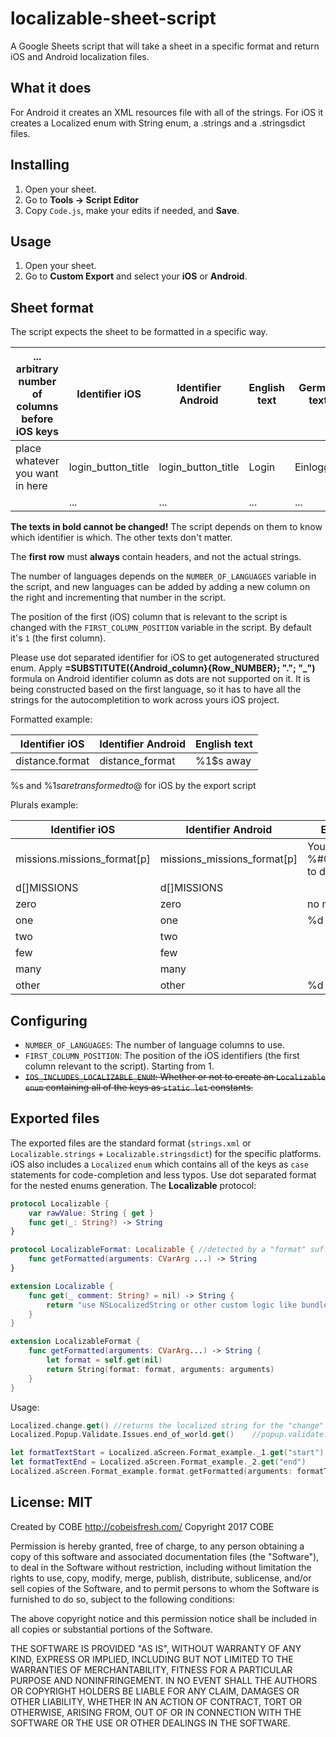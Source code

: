 # localizable-sheet-script
A Google Sheets script that will take a sheet in a specific format and return iOS and Android localization files.

## What it does

For Android it creates an XML resources file with all of the strings. For iOS it creates a Localized enum with String enum, a .strings and a .stringsdict files.

## Installing

1. Open your sheet.
2. Go to **Tools -> Script Editor**
3. Copy `Code.js`, make your edits if needed, and **Save**.

## Usage

1. Open your sheet.
2. Go to **Custom Export** and select your **iOS** or **Android**.

## Sheet format

The script expects the sheet to be formatted in a specific way.

| ... arbitrary number of columns before iOS keys | **Identifier iOS** | **Identifier Android** | English text | German text | ... |
|-------------------------------------------------|--------------------|------------------------|--------------|-------------|-----|
| place whatever you want in here                 | login_button_title | login_button_title     | Login        | Einloggen   |     |
|                                                 | ...                | ...                    | ...          | ...         |     |

**The texts in bold cannot be changed!** The script depends on them to know which identifier is which. The other texts don't matter.

The **first row** must **always** contain headers, and not the actual strings.

The number of languages depends on the `NUMBER_OF_LANGUAGES` variable in the script, and new languages can be added by adding a new column on the right and incrementing that number in the script.

The position of the first (iOS) column that is relevant to the script is changed with the `FIRST_COLUMN_POSITION` variable in the script. By default it's `1` (the first column).

Please use dot separated identifier for iOS to get autogenerated structured enum. Apply **=SUBSTITUTE({Android_column}{Row_NUMBER}; "."; "_")** formula on Android identifier column as dots are not supported on it. It is being constructed based on the first language, so it has to have all the strings for the autocompletition to work across yours iOS project.

Formatted example:

| **Identifier iOS** | **Identifier Android** | English text |
| --- | --- | --- |
| distance.format | distance_format| %1$s away |									

%s and %1$s are transformed to %@ and %1$@ for iOS by the export script

Plurals example:

| **Identifier iOS** | **Identifier Android** | English text |
| --- | --- | --- |
| missions.missions_format[p] | missions_missions_format[p] | You have %#@MISSIONS@ to do |
| d[]MISSIONS | d[]MISSIONS | 
| zero | zero | no missions
| one | one | %d mission
| two | two |	
| few | few |
| many | many |
| other | other | %d missions |

## Configuring

 - `NUMBER_OF_LANGUAGES`: The number of language columns to use.
 - `FIRST_COLUMN_POSITION`: The position of the iOS identifiers (the first column relevant to the script). Starting from 1.
 - ~~`IOS_INCLUDES_LOCALIZABLE_ENUM`: Whether or not to create an `Localizable` `enum` containing all of the keys as `static let` constants.~~
 
## Exported files

The exported files are the standard format (`strings.xml` or `Localizable.strings` + `Localizable.stringsdict`) for the specific platforms. iOS also includes a `Localized` `enum` which contains all of the keys as `case` statements for code-completion and less typos. Use dot separated format for the nested enums generation. The **Localizable** protocol:

```swift
protocol Localizable {
	var rawValue: String { get }
	func get(_: String?) -> String
}

protocol LocalizableFormat: Localizable { //detected by a "format" suffix in the identifier
	func getFormatted(arguments: CVarArg ...) -> String
}

extension Localizable {
	func get(_ comment: String? = nil) -> String {
		return "use NSLocalizedString or other custom logic like bundle?.localizedString(forKey: key, value: comment, table: nil) ?? key
	}
}

extension LocalizableFormat {
	func getFormatted(arguments: CVarArg...) -> String {
		let format = self.get(nil)
		return String(format: format, arguments: arguments)
	}
}
```
Usage:
```swift
Localized.сhange.get() //returns the localized string for the "change" identifier
Localized.Popup.Validate.Issues.end_of_world.get()    //popup.validate.issues.end_of_world

let formatTextStart = Localized.aScreen.Format_example._1.get("start")
let formatTextEnd = Localized.aScreen.Format_example._2.get("end")
Localized.aScreen.Format_example.format.getFormatted(arguments: formatTextStart, formatTextEnd)
```

## License: MIT

Created by COBE http://cobeisfresh.com/
Copyright 2017 COBE

Permission is hereby granted, free of charge, to any person obtaining a copy of this software and associated documentation files (the "Software"), to deal in the Software without restriction, including without limitation the rights to use, copy, modify, merge, publish, distribute, sublicense, and/or sell copies of the Software, and to permit persons to whom the Software is furnished to do so, subject to the following conditions:

The above copyright notice and this permission notice shall be included in all copies or substantial portions of the Software.

THE SOFTWARE IS PROVIDED "AS IS", WITHOUT WARRANTY OF ANY KIND, EXPRESS OR IMPLIED, INCLUDING BUT NOT LIMITED TO THE WARRANTIES OF MERCHANTABILITY, FITNESS FOR A PARTICULAR PURPOSE AND NONINFRINGEMENT. IN NO EVENT SHALL THE AUTHORS OR COPYRIGHT HOLDERS BE LIABLE FOR ANY CLAIM, DAMAGES OR OTHER LIABILITY, WHETHER IN AN ACTION OF CONTRACT, TORT OR OTHERWISE, ARISING FROM, OUT OF OR IN CONNECTION WITH THE SOFTWARE OR THE USE OR OTHER DEALINGS IN THE SOFTWARE.
